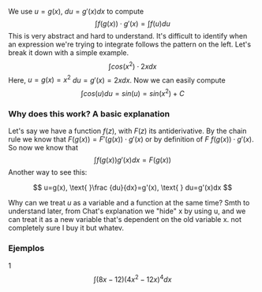 We use $u=g(x)$, $du=g'(x)dx$ to compute $$\int f(g(x))\cdot g'(x)=\int f(u)du$$
This is very abstract and hard to understand. It's difficult to identify when an expression we're trying to integrate follows the pattern on the left. Let's break it down with a simple example.
$$\int cos(x^2)\cdot 2xdx$$
Here, $u=g(x)=x^2$   $du=g'(x)=2xdx$. Now we can easily compute $$\int cos(u)du=sin(u)=sin(x^2)+C$$
### Why does this work? A basic explanation

Let's say we have a function $f(z)$, with $F(z)$ its antiderivative. By the chain rule we know that $F(g(x))=F'(g(x))\cdot g'(x)$ or by definition of $F$ $f(g(x))\cdot g'(x)$. So now we know that $$\int f(g(x))g'(x)dx=F(g(x))$$
Another way to see this:

$$ u=g(x), \text{ }\frac {du}{dx}=g'(x), \text{ } du=g'(x)dx $$

Why can we treat $u$ as a variable and a function at the same time? Smth to understand later, from Chat's explanation we "hide" x by using u, and we can treat it as a new variable that's dependent on the old variable x. not completely sure I buy it but whatev.

### Ejemplos

1 $$\int (8x-12)(4x^2-12x)^4dx$$